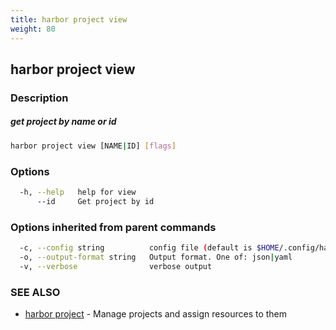 ```yaml
---
title: harbor project view
weight: 80
---
```

## harbor project view

### Description

##### get project by name or id

```sh
harbor project view [NAME|ID] [flags]
```

### Options

```sh
  -h, --help   help for view
      --id     Get project by id
```

### Options inherited from parent commands

```sh
  -c, --config string          config file (default is $HOME/.config/harbor-cli/config.yaml)
  -o, --output-format string   Output format. One of: json|yaml
  -v, --verbose                verbose output
```

### SEE ALSO

* [harbor project](harbor-project.md)	 - Manage projects and assign resources to them

